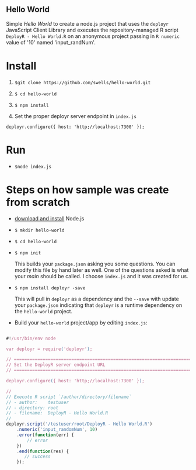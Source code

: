 ## Hello World

Simple *Hello World* to create a node.js project that uses the `deployr`
JavaScript Client Library and executes the repository-managed R script 
`DeployR - Hello World.R` on an anonymous project passing in `R numeric` value 
of '10' named 'input_randNum'.


Install
=======

1. `$git clone https://github.com/swells/hello-world.git`

2. `$ cd hello-world`

3.  `$ npm install`

4. Set the proper deployr server endpoint in `index.js`

```
deployr.configure({ host: 'http;//localhost:7300' });
```

Run
===

- `$node index.js`


Steps on how sample was create from scratch
===========================================


- [download and install](http://nodejs.org/download/) Node.js

- ```$ mkdir hello-world ```

- ```$ cd hello-world ```

- ```$ npm init```

  This builds your `package.json` asking you some questions. You can modify
  this file by hand later as well. One of the questions asked is what your
  _main_ should be called. I choose `index.js` and it was created for us.

- ```$ npm install deployr -save```

  This will pull in `deployr` as a dependency and the `--save` with update
  your `package.json` indicating that `deployr` is a runtime dependency on the
  `hello-world` project.

- Build your `hello-world` project/app by editing `index.js`:


```js

#!/usr/bin/env node

var deployr = require('deployr');

// ============================================================================
// Set the DeployR server endpoint URL
// ============================================================================

deployr.configure({ host: 'http;//localhost:7300' });

//
// Execute R script `/author/directory/filename`
// - author:    testuser
// - directory: root
// - filename:  DeployR - Hello World.R
//
deployr.script('/testuser/root/DeployR - Hello World.R')
    .numeric('input_randomNum', 10)
    .error(function(err) {
        // error
    })
    .end(function(res) {
       // success
    });

```